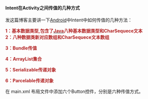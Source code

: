 #### Intent在Activity之间传值的几种方式
 <div class="blog-body" id="blogBody">
                                    <val data-name="blog_content_type" data-value="richtext"></val>
                    <div class='BlogContent'>
                        <p>发这篇博客主要讲一下<a href="http://lib.csdn.net/base/15" target="_blank" rel="nofollow">Android</a>中Intent中如何传值的几种方法：</p> 
<p><strong><span style="color:#B22222">1：基本数据类型,包含了</span><a href="http://lib.csdn.net/base/17" target="_blank" rel="nofollow"><span style="color:#B22222">Java</span></a><span style="color:#B22222">八种基本数据类型和CharSequece文本<br> 2：八种数据类新对应数组和CharSequece文本数组</span></strong></p> 
<p><span style="color:#B22222"><strong>3：Bundle传值</strong></span></p> 
<p><span style="color:#B22222"><strong>4：ArrayList集合&nbsp;</strong></span></p> 
<p><span style="color:#B22222"><strong>5：Serializable传递对象</strong></span></p> 
<p><span style="color:#B22222"><strong>6：Parcelable传递对象</strong></span></p> 
<p>在 main.xml 布局文件中添加六个Button控件，分别是六种传值方式。</p> 
